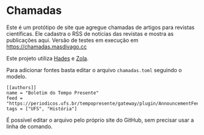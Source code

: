 # Chamadas

Este é um protótipo de site que agregue chamadas de artigos para revistas científicas. Ele cadastra o RSS de notícias das revistas e mostra as publicações aqui. Versão de testes em execução em https://chamadas.masdivago.cc

Este projeto utiliza [Hades](https://github.com/kitallis/hades) e [Zola](https://www.getzola.org/).

Para adicionar fontes basta editar o arquivo `chamadas.toml` seguindo o modelo.

```
[[authors]]
name = "Boletim do Tempo Presente"
feed = "https://periodicos.ufs.br/tempopresente/gateway/plugin/AnnouncementFeedGatewayPlugin/rss2"
tags = ["UFS", "História"]
```

É possível editar o arquivo pelo próprio site do GitHub, sem precisar usar a linha de comando.
